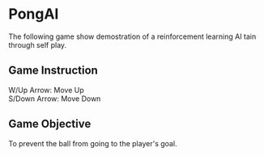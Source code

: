 # PongAI
The following game show demostration of a reinforcement learning AI tain through self play.
## Game Instruction
W/Up Arrow: Move Up\
S/Down Arrow: Move Down
## Game Objective
To prevent the ball from going to the player's goal.
